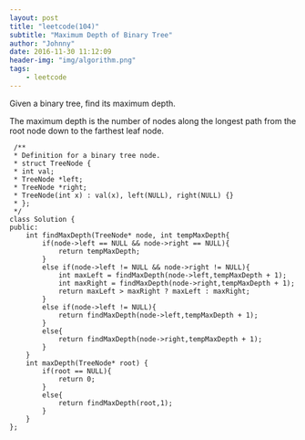 ```yaml
---
layout: post
title: "leetcode(104)"
subtitle: "Maximum Depth of Binary Tree"
author: "Johnny"
date: 2016-11-30 11:12:09
header-img: "img/algorithm.png"
tags:
    - leetcode
---
```



Given a binary tree, find its maximum depth.

The maximum depth is the number of nodes along the longest path from the root node down to the farthest leaf node.

     /**
     * Definition for a binary tree node.
     * struct TreeNode {
     * int val;
     * TreeNode *left;
     * TreeNode *right;
     * TreeNode(int x) : val(x), left(NULL), right(NULL) {}
     * };
     */
    class Solution {
    public:
    	int findMaxDepth(TreeNode* node, int tempMaxDepth{
    		if(node->left == NULL && node->right == NULL){
    			return tempMaxDepth;
    	 	}
    		else if(node->left != NULL && node->right != NULL){
    			int maxLeft = findMaxDepth(node->left,tempMaxDepth + 1);
    			int maxRight = findMaxDepth(node->right,tempMaxDepth + 1);
    			return maxLeft > maxRight ? maxLeft : maxRight;
    		}
    		else if(node->left != NULL){
    			return findMaxDepth(node->left,tempMaxDepth + 1);
    		}
    		else{
    			return findMaxDepth(node->right,tempMaxDepth + 1);
    		}
    	}
	    int maxDepth(TreeNode* root) {
	    	if(root == NULL){
	    		return 0;
	    	}
	    	else{
	    		return findMaxDepth(root,1);  
	    	}
	    }
    };
